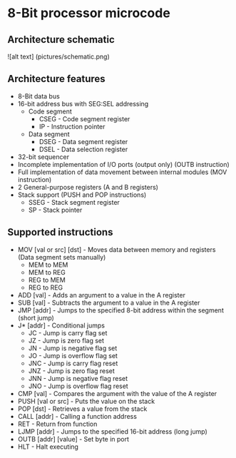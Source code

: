 # 8-Bit processor microcode
## Architecture schematic
![alt text] (pictures/schematic.png)

## Architecture features
- 8-Bit data bus
- 16-bit address bus with SEG:SEL addressing
    - Code segment 
        - CSEG - Code segment register
        - IP - Instruction pointer
    - Data segment
        - DSEG - Data segment register
        - DSEL - Data selection register
- 32-bit sequencer
- Incomplete implementation of I/O ports (output only) (OUTB instruction)
- Full implementation of data movement between internal modules (MOV instruction)
- 2 General-purpose registers (A and B registers)
- Stack support (PUSH and POP instructions)
    - SSEG - Stack segment register
    - SP - Stack pointer

## Supported instructions
- MOV [val or src] [dst] - Moves data between memory and registers (Data segment sets manually)
    - MEM to MEM
    - MEM to REG
    - REG to MEM
    - REG to REG
- ADD [val] - Adds an argument to a value in the A register
- SUB [val] - Subtracts the argument to a value in the A register
- JMP [addr] - Jumps to the specified 8-bit address within the segment (short jump)
- J* [addr] - Conditional jumps
    - JC - Jump is carry flag set
    - JZ - Jump is zero flag set
    - JN - Jump is negative flag set
    - JO - Jump is overflow flag set
    - JNC - Jump is carry flag reset
    - JNZ - Jump is zero flag reset
    - JNN - Jump is negative flag reset
    - JNO - Jump is overflow flag reset
- CMP [val] - Compares the argument with the value of the A register
- PUSH [val or src] - Puts the value on the stack
- POP [dst] - Retrieves a value from the stack
- CALL [addr] - Calling a function address
- RET - Return from function
- LJMP [addr] - Jumps to the specified 16-bit address (long jump)
- OUTB [addr] [value] - Set byte in port
- HLT - Halt executing